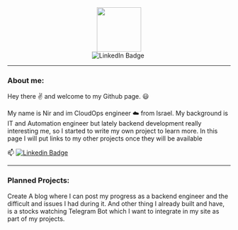 <div id="header" align="center">
    <img src="https://media.giphy.com/media/RbDKaczqWovIugyJmW/giphy.gif" width="100" />
    <br>
    <div id="badges">
        <a herf="https://www.linkedin.com/in/nir-vaknin-85736289">
            <img src="https://img.shields.io/badge/-LinkedIn-blue?logo=linkedin&logoColor=white" alt="LinkedIn Badge"/>
        </a>
         <img src="https://komarev.com/ghpvc/?username=vaknir&style=flat-square&color=green" alt=""/>
    </div>
</div>

---

### About me:

Hey there :v: and welcome to my Github page.  :smiley:

My name is Nir and im CloudOps engineer :cloud: from Israel.
My background is IT and Automation engineer but lately backend development really interesting me, so I started to write my own project to learn more. In this page I will put links to my other projects once they will be available

:mailbox: [![Linkedin Badge](https://img.shields.io/badge/-LinkedIn-blue?logo=linkedin&logoColor=white)]([https://www.linkedin.com/in/nir-vaknin-85736289])

---

### Planned Projects:

Create A blog where I can post my progress as a backend engineer and the difficult and issues I had during it. And other thing I already built and have, is a stocks watching Telegram Bot which I want to integrate in my site as part of my projects.
